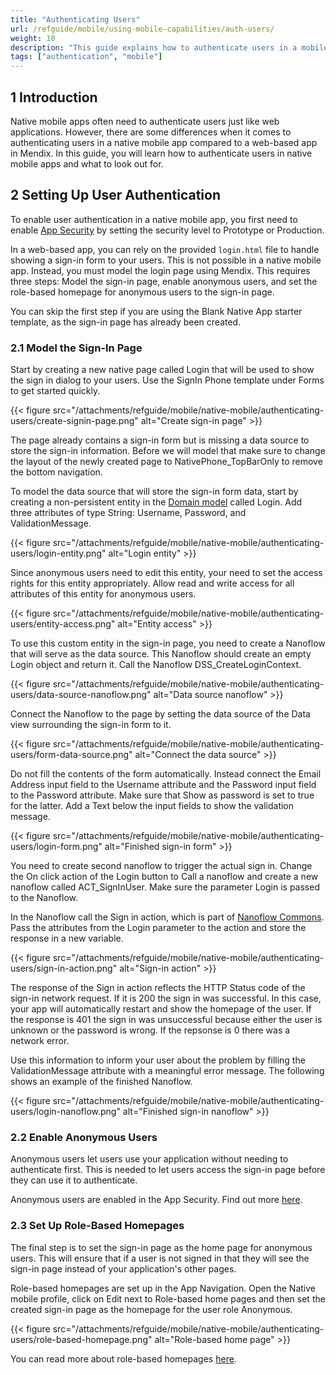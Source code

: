 ```yaml
---
title: "Authenticating Users"
url: /refguide/mobile/using-mobile-capabilities/auth-users/
weight: 10
description: "This guide explains how to authenticate users in a mobile app."
tags: ["authentication", "mobile"]
---
```


## 1 Introduction

Native mobile apps often need to authenticate users just like web applications. However, there are some differences when it comes to authenticating users in a native mobile app compared to a web-based app in Mendix. In this guide, you will learn how to authenticate users in native mobile apps and what to look out for.

## 2 Setting Up User Authentication

To enable user authentication in a native mobile app, you first need to enable [App Security](/refguide/app-security/) by setting the security level to Prototype or Production.

In a web-based app, you can rely on the provided `login.html` file to handle showing a sign-in form to your users. This is not possible in a native mobile app. Instead, you must model the login page using Mendix. This requires three steps: Model the sign-in page, enable anonymous users, and set the role-based homepage for anonymous users to the sign-in page.

You can skip the first step if you are using the Blank Native App starter template, as the sign-in page has already been created.

### 2.1 Model the Sign-In Page

Start by creating a new native page called Login that will be used to show the sign in dialog to your users. Use the SignIn Phone template under Forms to get started quickly.

{{< figure src="/attachments/refguide/mobile/native-mobile/authenticating-users/create-signin-page.png" alt="Create sign-in page" >}}

The page already contains a sign-in form but is missing a data source to store the sign-in information. Before we will model that make sure to change the layout of the newly created page to NativePhone_TopBarOnly to remove the bottom navigation.

To model the data source that will store the sign-in form data, start by creating a non-persistent entity in the [Domain model](/refguide/domain-model/) called Login. Add three attributes of type String: Username, Password, and ValidationMessage.

{{< figure src="/attachments/refguide/mobile/native-mobile/authenticating-users/login-entity.png" alt="Login entity" >}}

Since anonymous users need to edit this entity, your need to set the access rights for this entity appropriately. Allow read and write access for all attributes of this entity for anonymous users.

{{< figure src="/attachments/refguide/mobile/native-mobile/authenticating-users/entity-access.png" alt="Entity access" >}}

To use this custom entity in the sign-in page, you need to create a Nanoflow that will serve as the data source. This Nanoflow should create an empty Login object and return it. Call the Nanoflow DSS_CreateLoginContext.

{{< figure src="/attachments/refguide/mobile/native-mobile/authenticating-users/data-source-nanoflow.png" alt="Data source nanoflow" >}}

Connect the Nanoflow to the page by setting the data source of the Data view surrounding the sign-in form to it.

{{< figure src="/attachments/refguide/mobile/native-mobile/authenticating-users/form-data-source.png" alt="Connect the data source" >}}

Do not fill the contents of the form automatically. Instead connect the Email Address input field to the Username attribute and the Password input field to the Password attribute. Make sure that Show as password is set to true for the latter. Add a Text below the input fields to show the validation message.

{{< figure src="/attachments/refguide/mobile/native-mobile/authenticating-users/login-form.png" alt="Finished sign-in form" >}}

You need to create second nanoflow to trigger the actual sign in. Change the On click action of the Login button to Call a nanoflow and create a new nanoflow called ACT_SignInUser. Make sure the parameter Login is passed to the Nanoflow.

In the Nanoflow call the Sign in action, which is part of [Nanoflow Commons](/appstore/modules/nanoflow-commons/). Pass the attributes from the Login parameter to the action and store the response in a new variable.

{{< figure src="/attachments/refguide/mobile/native-mobile/authenticating-users/sign-in-action.png" alt="Sign-in action" >}}

The response of the Sign in action reflects the HTTP Status code of the sign-in network request. If it is 200 the sign in was successful. In this case, your app will automatically restart and show the homepage of the user. If the response is 401 the sign in was unsuccessful because either the user is unknown or the password is wrong. If the repsonse is 0 there was a network error.

Use this information to inform your user about the problem by filling the ValidationMessage attribute with a meaningful error message. The following shows an example of the finished Nanoflow.

{{< figure src="/attachments/refguide/mobile/native-mobile/authenticating-users/login-nanoflow.png" alt="Finished sign-in nanoflow" >}}

### 2.2 Enable Anonymous Users

Anonymous users let users use your application without needing to authenticate first. This is needed to let users access the sign-in page before they can use it to authenticate.

Anonymous users are enabled in the App Security. Find out more [here](/refguide/anonymous-users/).

### 2.3 Set Up Role-Based Homepages

The final step is to set the sign-in page as the home page for anonymous users. This will ensure that if a user is not signed in that they will see the sign-in page instead of your application's other pages.

Role-based homepages are set up in the App Navigation. Open the Native mobile profile, click on Edit next to Role-based home pages and then set the created sign-in page as the homepage for the user role Anonymous.

{{< figure src="/attachments/refguide/mobile/native-mobile/authenticating-users/role-based-homepage.png" alt="Role-based home page" >}}

You can read more about role-based homepages [here](/refguide/setting-up-the-navigation-structure/#role-based-home-page).
